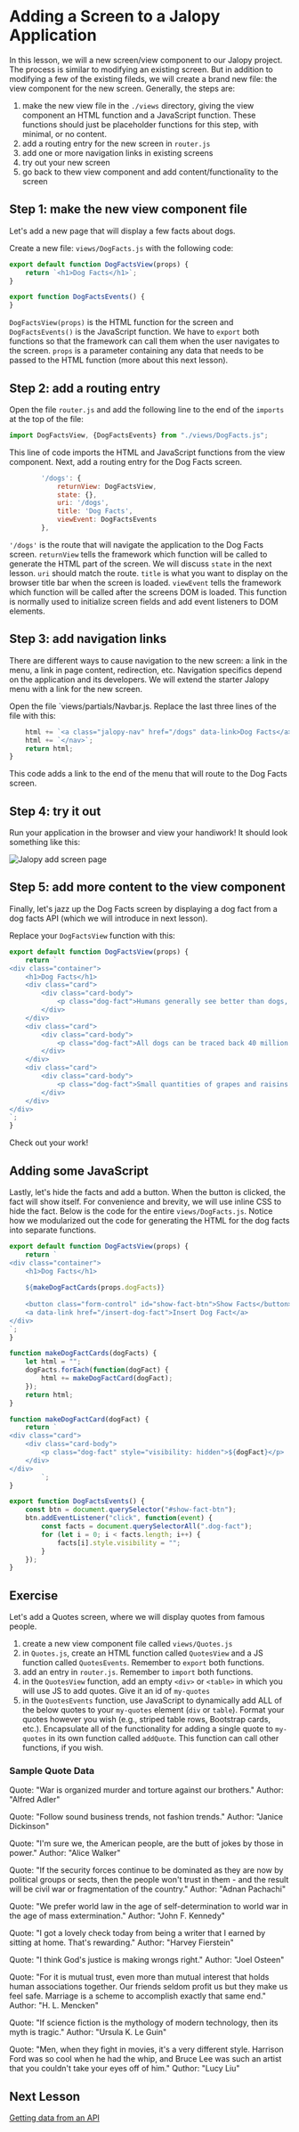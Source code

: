 # Adding a Screen to a Jalopy Application

In this lesson, we will a new screen/view component to our Jalopy project. The process is similar to modifying an existing screen. But in addition to modifying a few of the existing fileds, we will create a brand new file: the view component for the new screen. Generally, the steps are:

1. make the new view file in the `./views` directory, giving the view component an HTML function and a JavaScript function. These functions should just be placeholder functions for this step, with minimal, or no content.
2. add a routing entry for the new screen in `router.js`
3. add one or more navigation links in existing screens
4. try out your new screen
5. go back to thew view component and add content/functionality to the screen

## Step 1: make the new view component file
Let's add a new page that will display a few facts about dogs.

Create a new file: `views/DogFacts.js` with the following code:
```js
export default function DogFactsView(props) {
    return `<h1>Dog Facts</h1>`;
}

export function DogFactsEvents() {
}
```
`DogFactsView(props)` is the HTML function for the screen and `DogFactsEvents()` is the JavaScript function. We have to `export` both functions so that the framework can call them when the user navigates to the screen. `props` is a parameter containing any data that needs to be passed to the HTML function (more about this next lesson).

## Step 2: add a routing entry
Open the file `router.js` and add the following line to the end of the `imports` at the top of the file:
```js
import DogFactsView, {DogFactsEvents} from "./views/DogFacts.js";
```
This line of code imports the HTML and JavaScript functions from the view component. Next, add a routing entry for the Dog Facts screen. 
```js
        '/dogs': {
            returnView: DogFactsView,
            state: {},
            uri: '/dogs',
            title: 'Dog Facts',
            viewEvent: DogFactsEvents
        },
```
`'/dogs'` is the route that will navigate the application to the Dog Facts screen. `returnView` tells the framework which function will be called to generate the HTML part of the screen. We will discuss `state` in the next lesson. `uri` should match the route. `title` is what you want to display on the browser title bar when the screen is loaded. `viewEvent` tells the framework which function will be called after the screens DOM is loaded. This function is normally used to initialize screen fields and add event listeners to DOM elements.

## Step 3: add navigation links
There are different ways to cause navigation to the new screen: a link in the menu, a link in page content, redirection, etc. Navigation specifics depend on the application and its developers. We will extend the starter Jalopy menu with a link for the new screen.

Open the file `views/partials/Navbar.js. Replace the last three lines of the file with this:
```js
    html += `<a class="jalopy-nav" href="/dogs" data-link>Dog Facts</a>`;
    html += `</nav>`;
    return html;
}
```
This code adds a link to the end of the menu that will route to the Dog Facts screen.

## Step 4: try it out
Run your application in the browser and view your handiwork! It should look something like this:

![Jalopy add screen page](jalopy_add_screen.png)

## Step 5: add more content to the view component

Finally, let's jazz up the Dog Facts screen by displaying a dog fact from a dog facts API (which we will introduce in next lesson).

Replace your `DogFactsView` function with this:
```js
export default function DogFactsView(props) {
    return `
<div class="container">
    <h1>Dog Facts</h1>
    <div class="card">
        <div class="card-body">
            <p class="dog-fact">Humans generally see better than dogs, but dogs see much better when there is low-light.</p>
        </div>
    </div>
    <div class="card">
        <div class="card-body">
            <p class="dog-fact">All dogs can be traced back 40 million years ago to a weasel-like animal called the Miacis which dwelled in trees and dens. The Miacis later evolved into the Tomarctus, a direct forbear of the genus Canis, which includes the wolf and jackal as well as the dog.</p>
        </div>
    </div>
    <div class="card">
        <div class="card-body">
            <p class="dog-fact">Small quantities of grapes and raisins can cause renal failure in dogs. Chocolate, macadamia nuts, cooked onions, or anything with caffeine can also be harmful.</p>
        </div>
    </div>
</div>
`;
}
```

Check out your work!

## Adding some JavaScript

Lastly, let's hide the facts and add a button. When the button is clicked, the fact will show itself. For convenience and brevity, we will use inline CSS to hide the fact. Below is the code for the entire `views/DogFacts.js`. Notice how we modularized out the code for generating the HTML for the dog facts into separate functions.

```js
export default function DogFactsView(props) {
    return `
<div class="container">
    <h1>Dog Facts</h1>
    
    ${makeDogFactCards(props.dogFacts)}
    
    <button class="form-control" id="show-fact-btn">Show Facts</button>
    <a data-link href="/insert-dog-fact">Insert Dog Fact</a>
</div>
`;
}

function makeDogFactCards(dogFacts) {
    let html = "";
    dogFacts.forEach(function(dogFact) {
        html += makeDogFactCard(dogFact);
    });
    return html;
}

function makeDogFactCard(dogFact) {
    return `
<div class="card">
    <div class="card-body">
        <p class="dog-fact" style="visibility: hidden">${dogFact}</p>
    </div>
</div>
        `;
}

export function DogFactsEvents() {
    const btn = document.querySelector("#show-fact-btn");
    btn.addEventListener("click", function(event) {
        const facts = document.querySelectorAll(".dog-fact");
        for (let i = 0; i < facts.length; i++) {
            facts[i].style.visibility = "";
        }
    });
}
```

## Exercise

Let's add a Quotes screen, where we will display quotes from famous people.

1. create a new view component file called `views/Quotes.js`
2. in `Quotes.js`, create an HTML function called `QuotesView` and a JS function called `QuotesEvents`. Remember to `export` both functions.
3. add an entry in `router.js`. Remember to `import` both functions.
4. in the `QuotesView` function, add an empty `<div>` or `<table>` in which you will use JS to add quotes. Give it an id of `my-quotes`
5. in the `QuotesEvents` function, use JavaScript to dynamically add ALL of the below quotes to your `my-quotes` element (`div` or `table`). Format your quotes however you wish (e.g., striped table rows, Bootstrap cards, etc.). Encapsulate all of the functionality for adding a single quote to `my-quotes` in its own function called `addQuote`. This function can call other functions, if you wish.


### Sample Quote Data

Quote: "War is organized murder and torture against our brothers."
Author: "Alfred Adler"

Quote: "Follow sound business trends, not fashion trends."
Author: "Janice Dickinson"

Quote: "I'm sure we, the American people, are the butt of jokes by those in power."
Author: "Alice Walker"

Quote: "If the security forces continue to be dominated as they are now by political groups or sects, then the people won't trust in them - and the result will be civil war or fragmentation of the country."
Author: "Adnan Pachachi"

Quote: "We prefer world law in the age of self-determination to world war in the age of mass extermination."
Author: "John F. Kennedy"

Quote: "I got a lovely check today from being a writer that I earned by sitting at home. That's rewarding."
Author: "Harvey Fierstein"

Quote: "I think God's justice is making wrongs right."
Author: "Joel Osteen"

Quote: "For it is mutual trust, even more than mutual interest that holds human associations together. Our friends seldom profit us but they make us feel safe. Marriage is a scheme to accomplish exactly that same end."
Author: "H. L. Mencken"

Quote: "If science fiction is the mythology of modern technology, then its myth is tragic."
Author: "Ursula K. Le Guin"

Quote: "Men, when they fight in movies, it's a very different style. Harrison Ford was so cool when he had the whip, and Bruce Lee was such an artist that you couldn't take your eyes off of him."
Quthor: "Lucy Liu"

## Next Lesson

[Getting data from an API](get_from_api.md)